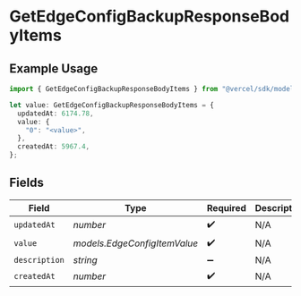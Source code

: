 # GetEdgeConfigBackupResponseBodyItems

## Example Usage

```typescript
import { GetEdgeConfigBackupResponseBodyItems } from "@vercel/sdk/models/getedgeconfigbackupop.js";

let value: GetEdgeConfigBackupResponseBodyItems = {
  updatedAt: 6174.78,
  value: {
    "0": "<value>",
  },
  createdAt: 5967.4,
};
```

## Fields

| Field                        | Type                         | Required                     | Description                  |
| ---------------------------- | ---------------------------- | ---------------------------- | ---------------------------- |
| `updatedAt`                  | *number*                     | :heavy_check_mark:           | N/A                          |
| `value`                      | *models.EdgeConfigItemValue* | :heavy_check_mark:           | N/A                          |
| `description`                | *string*                     | :heavy_minus_sign:           | N/A                          |
| `createdAt`                  | *number*                     | :heavy_check_mark:           | N/A                          |